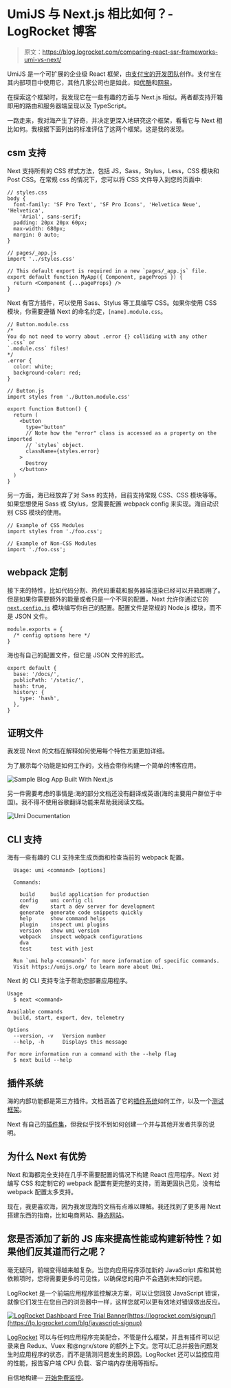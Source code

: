 # UmiJS 与 Next.js 相比如何？- LogRocket 博客

> 原文：<https://blog.logrocket.com/comparing-react-ssr-frameworks-umi-vs-next/>

UmiJS 是一个可扩展的企业级 React 框架，由[支付宝的开发团队](https://github.com/sorrycc)创作。支付宝在其内部项目中使用它，其他几家公司也是如此，如[优酷](https://www.youku.com/)和[网易](https://www.neteasegames.com/)。

在探索这个框架时，我发现它在一些有趣的方面与 Next.js 相似。两者都支持开箱即用的路由和服务器端呈现以及 TypeScript。

一路走来，我对海产生了好奇，并决定更深入地研究这个框架，看看它与 Next 相比如何。我根据下面列出的标准评估了这两个框架。这是我的发现。

## csm 支持

Next 支持所有的 CSS 样式方法，包括 JS，Sass，Stylus，Less，CSS 模块和 Post CSS。在常规 css 的情况下，您可以将 CSS 文件导入到您的页面中:

```
// styles.css
body {
  font-family: 'SF Pro Text', 'SF Pro Icons', 'Helvetica Neue', 'Helvetica',
    'Arial', sans-serif;
  padding: 20px 20px 60px;
  max-width: 680px;
  margin: 0 auto;
}

// pages/_app.js
import '../styles.css'

// This default export is required in a new `pages/_app.js` file.
export default function MyApp({ Component, pageProps }) {
  return <Component {...pageProps} />
}

```

Next 有官方插件，可以使用 Sass、Stylus 等工具编写 CSS。如果你使用 CSS 模块，你需要遵循 Next 的命名约定，`[name].module.css`。

```
// Button.module.css
/*
You do not need to worry about .error {} colliding with any other `.css` or
`.module.css` files!
*/
.error {
  color: white;
  background-color: red;
}

// Button.js
import styles from './Button.module.css'

export function Button() {
  return (
    <button
      type="button"
      // Note how the "error" class is accessed as a property on the imported
      // `styles` object.
      className={styles.error}
    >
      Destroy
    </button>
  )
}

```

另一方面，海已经放弃了对 Sass 的支持，目前支持常规 CSS、CSS 模块等等。如果您想使用 Sass 或 Stylus，您需要配置 webpack config 来实现。海自动识别 CSS 模块的使用。

```
// Example of CSS Modules
import styles from './foo.css';

// Example of Non-CSS Modules
import './foo.css';

```

## webpack 定制

接下来的特性，比如代码分割、热代码重载和服务器端渲染已经可以开箱即用了。但是如果你需要额外的能量或者只是一个不同的配置，Next 允许你通过它的 [`next.config.js`](https://nextjs.org/docs/api-reference/next.config.js/introduction) 模块编写你自己的配置。配置文件是常规的 Node.js 模块，而不是 JSON 文件。

```
module.exports = {
  /* config options here */
}

```

海也有自己的配置文件，但它是 JSON 文件的形式。

```
export default {
  base: '/docs/',
  publicPath: '/static/',
  hash: true,
  history: {
    type: 'hash',
  },
}

```

## 证明文件

我发现 Next 的文档在解释如何使用每个特性方面更加详细。

为了展示每个功能是如何工作的，文档会带你构建一个简单的博客应用。

![Sample Blog App Built With Next.js](img/d5602a9643fd75f8f7b0a1f92011f763.png)

另一件需要考虑的事情是:海的部分文档还没有翻译成英语(海的主要用户群位于中国)。我不得不使用谷歌翻译功能来帮助我阅读文档。

![Umi Documentation](img/87d9e8202dd8475d06a05fcbd96abf09.png)

## CLI 支持

海有一些有趣的 CLI 支持来生成页面和检查当前的 webpack 配置。

```
  Usage: umi <command> [options]

  Commands:

    build     build application for production
    config    umi config cli
    dev       start a dev server for development
    generate  generate code snippets quickly
    help      show command helps
    plugin    inspect umi plugins
    version   show umi version
    webpack   inspect webpack configurations
    dva       
    test      test with jest

  Run `umi help <command>` for more information of specific commands.
  Visit https://umijs.org/ to learn more about Umi.

```

Next 的 CLI 支持专注于帮助您部署应用程序。

```
Usage
  $ next <command>

Available commands
  build, start, export, dev, telemetry

Options
  --version, -v   Version number
  --help, -h      Displays this message

For more information run a command with the --help flag
  $ next build --help

```

## 插件系统

海的内部功能都是第三方插件。文档涵盖了它的[插件系统](https://umijs.org/plugins/api)如何工作，以及一个[测试框架](https://umijs.org/plugins/test)。

Next 有自己的[插件集](https://github.com/vercel/next-plugins)，但我似乎找不到如何创建一个并与其他开发者共享的说明。

## 为什么 Next 有优势

Next 和海都完全支持在几乎不需要配置的情况下构建 React 应用程序。Next 对编写 CSS 和定制它的 webpack 配置有更完整的支持，而海更固执己见，没有给 webpack 配置太多支持。

现在，我更喜欢海，因为我发现海的文档有点难以理解。我还找到了更多用 Next 搭建东西的指南，比如电商网站、[静态网站](https://scotch.io/@sw-yx/using-nextjs-as-a-static-site-generator-for-netlify)。

## 您是否添加了新的 JS 库来提高性能或构建新特性？如果他们反其道而行之呢？

毫无疑问，前端变得越来越复杂。当您向应用程序添加新的 JavaScript 库和其他依赖项时，您将需要更多的可见性，以确保您的用户不会遇到未知的问题。

LogRocket 是一个前端应用程序监控解决方案，可以让您回放 JavaScript 错误，就像它们发生在您自己的浏览器中一样，这样您就可以更有效地对错误做出反应。

[![LogRocket Dashboard Free Trial Banner](img/e8a0ab42befa3b3b1ae08c1439527dc6.png)](https://lp.logrocket.com/blg/javascript-signup)[https://logrocket.com/signup/](https://lp.logrocket.com/blg/javascript-signup)

[LogRocket](https://lp.logrocket.com/blg/javascript-signup) 可以与任何应用程序完美配合，不管是什么框架，并且有插件可以记录来自 Redux、Vuex 和@ngrx/store 的额外上下文。您可以汇总并报告问题发生时应用程序的状态，而不是猜测问题发生的原因。LogRocket 还可以监控应用的性能，报告客户端 CPU 负载、客户端内存使用等指标。

自信地构建— [开始免费监控](https://lp.logrocket.com/blg/javascript-signup)。